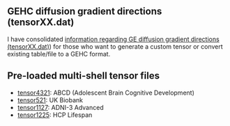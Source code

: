 ## GEHC diffusion gradient directions (tensorXX.dat)

I have consolidated [information regarding GE diffusion gradient directions (tensorXX.dat)](https://raw.githubusercontent.com/mr-jaemin/ge-mri/main/doc/GEHC_tensor.pdf)) for those who want to generate a custom tensor or convert existing table/file to a GEHC format.

## Pre-loaded multi-shell tensor files
- [tensor4321](https://raw.githubusercontent.com/mr-jaemin/ge-mri/main/tensor/tensor4321.dat): ABCD (Adolescent Brain Cognitive Development)
- [tensor521](https://raw.githubusercontent.com/mr-jaemin/ge-mri/main/tensor/tensor521.dat): UK Biobank
- [tensor1127](https://raw.githubusercontent.com/mr-jaemin/ge-mri/main/tensor/tensor1127.dat): ADNI-3 Advanced
- [tensor1225](https://raw.githubusercontent.com/mr-jaemin/ge-mri/main/tensor/tensor1225.dat): HCP Lifespan

